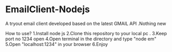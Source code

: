 # EmailClient-Nodejs
A tryout email client developed based on the latest GMAIL API .Nothing new

How to use?
1.Install node js
2.Clone this repository to your local pc .
3.Keep port no 1234 open
4.Open terminal in the directory and type "node em"
5.Open "localhost:1234" in your browser
6.Enjoy

